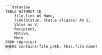 ````pack-source list
```dataview
TABLE WITHOUT ID
    file.link AS Name,
    link(Status, Status.aliases) AS S,
    Value as V,
    Recipient,
    Motive,
    More
FROM !#project
WHERE contains(file.path, this.file.name)
```
````